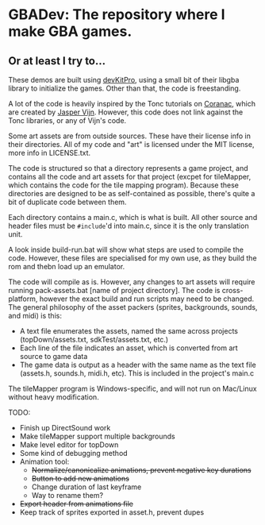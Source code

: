 GBADev: The repository where I make GBA games.
===========================
Or at least I try to...
---------------------------

These demos are built using [devKitPro](http://devkitpro.org/), using a small bit of their libgba library to initialize the games.  Other than that, the code is freestanding.

A lot of the code is heavily inspired by the Tonc tutorials on [Coranac](http://www.coranac.com/tonc/text/toc.htm), which are created by [Jasper Vijn](http://www.coranac.com).  However, this code does not link against the Tonc libraries, or any of Vijn's code. 

Some art assets are from outside sources.  These have their license info in their directories.  All of my code and "art" is licensed under the MIT license, more info in LICENSE.txt.

The code is structured so that a directory represents a game project, and contains all the code and art assets for that project (excpet for tileMapper, which contains the code for the tile mapping program).  Because these directories are designed to be as self-contained as possible, there's quite a bit of duplicate code between them.

Each directory contains a main.c, which is what is built.  All other source and header files must be `#include`'d into main.c, since it is the only translation unit.
 
A look inside build-run.bat will show what steps are used to compile the code.  However, these files are specialised for my own use, as they build the rom and thebn load up an emulator.

The code will compile as is.  However, any changes to art assets will require running pack-assets.bat [name of project directory].  The code is cross-platform, however the exact build and run scripts may need to be changed.  The general philosophy of the asset packers (sprites, backgrounds, sounds, and midi) is this: 

 * A text file enumerates the assets, named the same across projects (topDown/assets.txt, sdkTest/assets.txt, etc.)
 * Each line of the file indicates an asset, which is converted from art source to game data
 * The game data is output as a header with the same name as the text file (assets.h, sounds.h, midi.h, etc).  This is included in the project's main.c

The tileMapper program is Windows-specific, and will not run on Mac/Linux without heavy modification.

TODO:
 * Finish up DirectSound work
 * Make tileMapper support multiple backgrounds
 * Make level editor for topDown
 * Some kind of debugging method
 * Animation tool:
   - ~~Normalize/canonicalize animations, prevent negative key durations~~
   - ~~Button to add new animations~~
   - Change duration of last keyframe
   - Way to rename them?
 * ~~Export header from animations file~~
 * Keep track of sprites exported in asset.h, prevent dupes